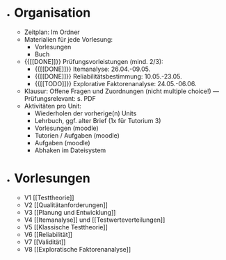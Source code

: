 - # Organisation
    - Zeitplan: Im Ordner
    - Materialien für jede Vorlesung:
        - Vorlesungen
        - Buch
    - {{[[DONE]]}} Prüfungsvorleistungen (mind. 2/3): 
        - {{[[DONE]]}} Itemanalyse: 26.04.-09.05.
        - {{[[DONE]]}} Reliabilitätsbestimmung: 10.05.-23.05.
        - {{[[TODO]]}} Explorative Faktorenanalyse: 24.05.-06.06.
    - Klausur: Offene Fragen und Zuordnungen (nicht multiple choice!) — Prüfungsrelevant: s. PDF
    - Aktivitäten pro Unit:
        - Wiederholen der vorherige(n) Units
        - Lehrbuch, ggf. alter Brief (1x für Tutorium 3)
        - Vorlesungen (moodle)
        - Tutorien / Aufgaben (moodle)
        - Aufgaben (moodle)
        - Abhaken im Dateisystem
- # Vorlesungen
    - V1 [[Testtheorie]]
    - V2 [[Qualitätanforderungen]]
    - V3 [[Planung und Entwicklung]]
    - V4 [[Itemanalyse]] und [[Testwerteverteilungen]]
    - V5 [[Klassische Testtheorie]]
    - V6 [[Reliabilität]]
    - V7 [[Validität]]
    - V8 [[Exploratische Faktorenanalyse]]

